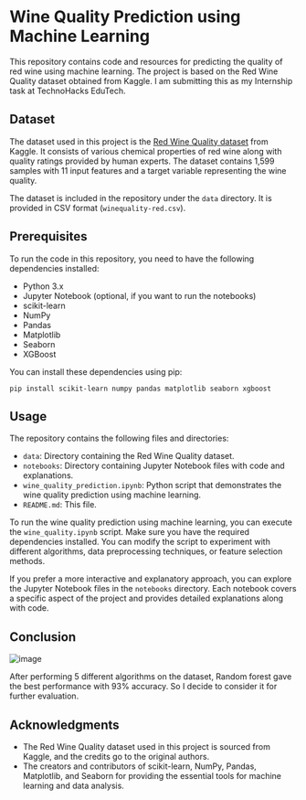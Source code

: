 # Wine Quality Prediction using Machine Learning

This repository contains code and resources for predicting the quality of red wine using machine learning. The project is based on the Red Wine Quality dataset obtained from Kaggle. I am submitting this as my Internship task at TechnoHacks EduTech.

## Dataset

The dataset used in this project is the [Red Wine Quality dataset](https://www.kaggle.com/uciml/red-wine-quality-cortez-et-al-2009) from Kaggle. It consists of various chemical properties of red wine along with quality ratings provided by human experts. The dataset contains 1,599 samples with 11 input features and a target variable representing the wine quality. 

The dataset is included in the repository under the `data` directory. It is provided in CSV format (`winequality-red.csv`).

## Prerequisites

To run the code in this repository, you need to have the following dependencies installed:

- Python 3.x
- Jupyter Notebook (optional, if you want to run the notebooks)
- scikit-learn
- NumPy
- Pandas
- Matplotlib
- Seaborn
- XGBoost

You can install these dependencies using pip:

```
pip install scikit-learn numpy pandas matplotlib seaborn xgboost
```

## Usage

The repository contains the following files and directories:

- `data`: Directory containing the Red Wine Quality dataset.
- `notebooks`: Directory containing Jupyter Notebook files with code and explanations.
- `wine_quality_prediction.ipynb`: Python script that demonstrates the wine quality prediction using machine learning.
- `README.md`: This file.

To run the wine quality prediction using machine learning, you can execute the `wine_quality.ipynb` script. Make sure you have the required dependencies installed. You can modify the script to experiment with different algorithms, data preprocessing techniques, or feature selection methods.

If you prefer a more interactive and explanatory approach, you can explore the Jupyter Notebook files in the `notebooks` directory. Each notebook covers a specific aspect of the project and provides detailed explanations along with code.

## Conclusion
![image](https://github.com/shubhamsahu11/wine-quality-prediction/assets/107847530/34d4816f-1e22-473e-a624-48b19c21fc9d)

After performing 5 different algorithms on the dataset, Random forest gave the best performance with 93% accuracy. So I decide to consider it for further evaluation.

## Acknowledgments

- The Red Wine Quality dataset used in this project is sourced from Kaggle, and the credits go to the original authors.
- The creators and contributors of scikit-learn, NumPy, Pandas, Matplotlib, and Seaborn for providing the essential tools for machine learning and data analysis.
